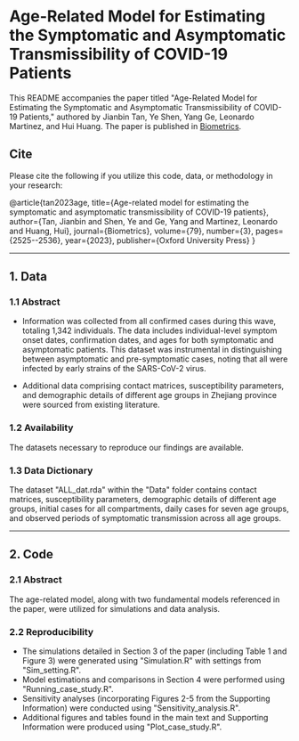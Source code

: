 # Age-Related Model for Estimating the Symptomatic and Asymptomatic Transmissibility of COVID-19 Patients

This README accompanies the paper titled "Age-Related Model for Estimating the Symptomatic and Asymptomatic Transmissibility of COVID-19 Patients," authored by Jianbin Tan, Ye Shen, Yang Ge, Leonardo Martinez, and Hui Huang. The paper is published in [Biometrics](https://academic.oup.com/biometrics/article/79/3/2525/7513834?login=false).

## Cite
Please cite the following if you utilize this code, data, or methodology in your research:

@article{tan2023age,
  title={Age-related model for estimating the symptomatic and asymptomatic transmissibility of COVID-19 patients},
  author={Tan, Jianbin and Shen, Ye and Ge, Yang and Martinez, Leonardo and Huang, Hui},
  journal={Biometrics},
  volume={79},
  number={3},
  pages={2525--2536},
  year={2023},
  publisher={Oxford University Press}
}

---
## 1. Data
### 1.1 Abstract

- Information was collected from all confirmed cases during this wave, totaling 1,342 individuals. The data includes individual-level symptom onset dates, confirmation dates, and ages for both symptomatic and asymptomatic patients. This dataset was instrumental in distinguishing between asymptomatic and pre-symptomatic cases, noting that all were infected by early strains of the SARS-CoV-2 virus.

- Additional data comprising contact matrices, susceptibility parameters, and demographic details of different age groups in Zhejiang province were sourced from existing literature.

### 1.2 Availability
The datasets necessary to reproduce our findings are available.

### 1.3 Data Dictionary
The dataset "ALL_dat.rda" within the "Data" folder contains contact matrices, susceptibility parameters, demographic details of different age groups, initial cases for all compartments, daily cases for seven age groups, and observed periods of symptomatic transmission across all age groups.

---
## 2. Code
### 2.1 Abstract
The age-related model, along with two fundamental models referenced in the paper, were utilized for simulations and data analysis.

### 2.2 Reproducibility
- The simulations detailed in Section 3 of the paper (including Table 1 and Figure 3) were generated using "Simulation.R" with settings from "Sim_setting.R".
- Model estimations and comparisons in Section 4 were performed using "Running_case_study.R".
- Sensitivity analyses (incorporating Figures 2-5 from the Supporting Information) were conducted using "Sensitivity_analysis.R".
- Additional figures and tables found in the main text and Supporting Information were produced using "Plot_case_study.R".
